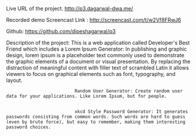 

Live URL of the project.   http://p3.dagarwal-dwa.me/

Recorded demo Screencast Link :  http://screencast.com/t/w2Vf8FRwJ6

Github:   https://github.com/dipeshagarwal/p3

Description of the project:  This is a web application called Developer's Best Friend which includes a 
                              Lorem Ipsum Generator:  In publishing and graphic design, lorem ipsum is a placeholder text commonly used to demonstrate the graphic elements of a document or visual presentation. By replacing the distraction of meaningful content with filler text of scrambled Latin it allows viewers to focus on graphical elements such as font, typography, and layout. 
							  
							  
							  Random User Generator: Create random user data for your applications. Like Lorem Ipsum, but for people. 
							  
							  
							  xkcd Style Password Generator: It generates passwords consisting from common words. Such words are hard to guess (even by brute force), but easy to remember, making them interesting password choices.
                             

